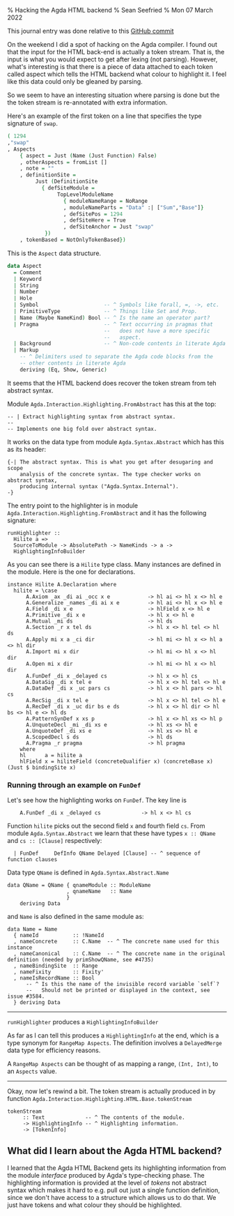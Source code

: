 % Hacking the Agda HTML backend
% Sean Seefried
% Mon 07 March 2022

This journal entry was done relative to this [GitHub commit](https://github.com/sseefried/agda/tree/6b13364d36eeb60d8ec15eaf8effe23c73401900)

On the weekend I did a spot of hacking on the Agda compiler. I found out that the input for the HTML back-end is actually a token stream. That is, the input is what you would expect to get after lexing (not parsing). However, what's interesting is that there is a piece of data attached to each token called aspect which tells the HTML backend what colour to highlight it. I feel like this data could only be gleaned by parsing.

So we seem to have an interesting situation where parsing is done but the the token stream is re-annotated with extra information.

Here's an example of the first token on a line that specifies the type signature of `swap`.

```agda
( 1294
,"swap"
, Aspects
    { aspect = Just (Name (Just Function) False)
    , otherAspects = fromList []
    , note = ""
    , definitionSite =
         Just (DefinitionSite
           { defSiteModule =
                TopLevelModuleName
                  { moduleNameRange = NoRange
                  , moduleNameParts = "Data" :| ["Sum","Base"]}
                  , defSitePos = 1294
                  , defSiteHere = True
                  , defSiteAnchor = Just "swap"
            })
    , tokenBased = NotOnlyTokenBased})
```

This is the `Aspect` data structure.

```Agda
data Aspect
  = Comment
  | Keyword
  | String
  | Number
  | Hole
  | Symbol                     -- ^ Symbols like forall, =, ->, etc.
  | PrimitiveType              -- ^ Things like Set and Prop.
  | Name (Maybe NameKind) Bool -- ^ Is the name an operator part?
  | Pragma                     -- ^ Text occurring in pragmas that
                               --   does not have a more specific
                               --   aspect.
  | Background                 -- ^ Non-code contents in literate Agda
  | Markup
    -- ^ Delimiters used to separate the Agda code blocks from the
    -- other contents in literate Agda
    deriving (Eq, Show, Generic)
```

It seems that the HTML backend does recover the token stream from teh abstract syntax.

Module `Agda.Interaction.Highlighting.FromAbstract` has this at the top:

```
-- | Extract highlighting syntax from abstract syntax.
--
-- Implements one big fold over abstract syntax.
```

It works on the data type from module `Agda.Syntax.Abstract` which has this as its header:

```
{-| The abstract syntax. This is what you get after desugaring and scope
    analysis of the concrete syntax. The type checker works on abstract syntax,
    producing internal syntax ("Agda.Syntax.Internal").
-}
```

The entry point to the highlighter is in module `Agda.Interaction.Highlighting.FromAbstract` and it has the following signature:

```
runHighlighter ::
  Hilite a =>
  SourceToModule -> AbsolutePath -> NameKinds -> a ->
  HighlightingInfoBuilder
```

As you can see there is a `Hilite` type class. Many instances are defined in the module. Here is the one for declarations.

```
instance Hilite A.Declaration where
  hilite = \case
      A.Axiom _ax _di ai _occ x e            -> hl ai <> hl x <> hl e
      A.Generalize _names _di ai x e         -> hl ai <> hl x <> hl e
      A.Field _di x e                        -> hlField x <> hl e
      A.Primitive _di x e                    -> hl x <> hl e
      A.Mutual _mi ds                        -> hl ds
      A.Section _r x tel ds                  -> hl x <> hl tel <> hl ds
      A.Apply mi x a _ci dir                 -> hl mi <> hl x <> hl a <> hl dir
      A.Import mi x dir                      -> hl mi <> hl x <> hl dir
      A.Open mi x dir                        -> hl mi <> hl x <> hl dir
      A.FunDef _di x _delayed cs             -> hl x <> hl cs
      A.DataSig _di x tel e                  -> hl x <> hl tel <> hl e
      A.DataDef _di x _uc pars cs            -> hl x <> hl pars <> hl cs
      A.RecSig _di x tel e                   -> hl x <> hl tel <> hl e
      A.RecDef _di x _uc dir bs e ds         -> hl x <> hl dir <> hl bs <> hl e <> hl ds
      A.PatternSynDef x xs p                 -> hl x <> hl xs <> hl p
      A.UnquoteDecl _mi _di xs e             -> hl xs <> hl e
      A.UnquoteDef _di xs e                  -> hl xs <> hl e
      A.ScopedDecl s ds                      -> hl ds
      A.Pragma _r pragma                     -> hl pragma
    where
    hl      a = hilite a
    hlField x = hiliteField (concreteQualifier x) (concreteBase x) (Just $ bindingSite x)
```

### Running through an example on `FunDef`

Let's see how the highlighting works on `FunDef`. The key line is

```
    A.FunDef _di x _delayed cs             -> hl x <> hl cs
```

Function `hilite` picks out the second field `x` and fourth field `cs`. From module `Agda.Syntax.Abstract` we learn that these have types `x :: QName` and `cs :: [Clause]` respectively:

```
  | FunDef     DefInfo QName Delayed [Clause] -- ^ sequence of function clauses
```

Data type `QName` is defined in `Agda.Syntax.Abstract.Name`

```
data QName = QName { qnameModule :: ModuleName
                   , qnameName   :: Name
                   }
    deriving Data
```

and `Name` is also defined in the same module as:

```
data Name = Name
  { nameId           :: !NameId
  , nameConcrete     :: C.Name  -- ^ The concrete name used for this instance
  , nameCanonical    :: C.Name  -- ^ The concrete name in the original definition (needed by primShowQName, see #4735)
  , nameBindingSite  :: Range
  , nameFixity       :: Fixity'
  , nameIsRecordName :: Bool
      -- ^ Is this the name of the invisible record variable `self`?
      --   Should not be printed or displayed in the context, see issue #3584.
  } deriving Data
```



-------


`runHighlighter` produces a `HighlightingInfoBuilder`

As far as I can tell this produces a `HighlightingInfo` at the end, which is a type synonym for `RangeMap Aspects`. The definition involves a `DelayedMerge` data type for efficiency reasons.

A `RangeMap Aspects` can be thought of as mapping a range, `(Int, Int)`, to an `Aspects` value.


----

Okay, now let's rewind a bit. The token stream is actually produced in
by function `Agda.Interaction.Highlighting.HTML.Base.tokenStream`

```
tokenStream
     :: Text             -- ^ The contents of the module.
     -> HighlightingInfo -- ^ Highlighting information.
     -> [TokenInfo]
```

## What did I learn about the Agda HTML backend?

I learned that the Agda HTML Backend gets its highlighting information from the module _interface_ produced by Agda's type-checking phase. The highlighting information is provided at the level of _tokens_ not abstract syntax which makes it hard to e.g. pull out just a single function definition, since we don't have access to a structure which allows us to do that. We just have tokens and what colour they should be highlighted.
